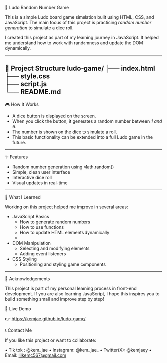  🎲 Ludo Random Number Game

This is a simple Ludo board game simulation built using HTML, CSS, and JavaScript. The main focus of this project is practicing *random number generation* to simulate a dice roll.  

I created this project as part of my learning journey in JavaScript. It helped me understand how to work with randomness and update the DOM dynamically.

---

 📂 Project Structure
ludo-game/
├── index.html       
├── style.css        
├── script.js        
└── README.md
---

 🎮 How It Works

- A dice button is displayed on the screen.
- When you click the button, it generates a random number between *1 and 6*.
- The number is shown on the dice to simulate a roll.
- This basic functionality can be extended into a full Ludo game in the future.

---

 ✨ Features

- Random number generation using Math.random()
- Simple, clean user interface
- Interactive dice roll
- Visual updates in real-time

---

 🧠 What I Learned

Working on this project helped me improve in several areas:

- JavaScript Basics
  - How to generate random numbers
  - How to use functions
  - How to update HTML elements dynamically
  - 
- DOM Manipulation
  - Selecting and modifying elements
  - Adding event listeners
- CSS Styling
  - Positioning and styling game components

---

🙏 Acknowledgements

This project is part of my personal learning process in front-end development. If you are also learning JavaScript, I hope this inspires you to build something small and improve step by step!

🚀 Live Demo

👉 https://kemjae.github.io/ludo-game/


📞 Contact Me

If you like this project or want to collaborate:

•	Tik tok : @kem_jae
•	Instagram: @kem_jae_
•	Twitter(X): @kemjaey
•	Email: lilkemc567@gmail.com
